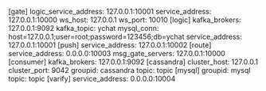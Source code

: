 [gate]
    logic_service_address: 127.0.0.1:10001
    service_address: 127.0.0.1:10000
    ws_host: 127.0.0.1
    ws_port: 10010
[logic]
    kafka_brokers: 127.0.0.1:9092
    kafka_topic: ychat
    mysql_conn: host=127.0.0.1;user=root;password=123456;db=ychat
    service_address: 127.0.0.1:10001
[push]
    service_address: 127.0.0.1:10002
[route]
    service_address: 0.0.0.0:10003
    msg_gate_servers: 127.0.0.1:10000
[consumer]
    kafka_brokers: 127.0.0.1:9092
[cassandra]
    cluster_host: 127.0.0.1
    cluster_port: 9042
    groupid: cassandra
    topic: topic
[mysql]
    groupid: mysql
    topic: topic
[varify]
    service_address: 0.0.0.0:10004